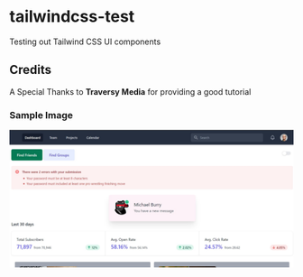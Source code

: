 # tailwindcss-test
 Testing out Tailwind CSS UI components

## Credits
 A Special Thanks to <b>Traversy Media</b> for providing a good tutorial 

### Sample Image
 ![image info](./dist/img/merge1.jpg)
